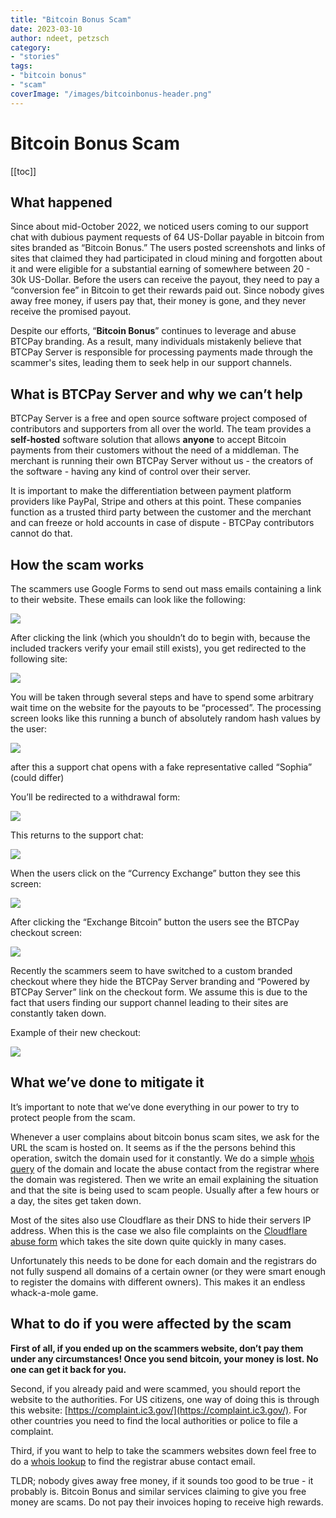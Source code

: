 ```yaml
---
title: "Bitcoin Bonus Scam"
date: 2023-03-10
author: ndeet, petzsch
category:
- "stories"
tags:
- "bitcoin bonus"
- "scam"
coverImage: "/images/bitcoinbonus-header.png"
---
```


# Bitcoin Bonus Scam

[[toc]]


## What happened

Since about mid-October 2022, we noticed users coming to our support chat with dubious payment requests of 64 US-Dollar payable in bitcoin from sites branded as “Bitcoin Bonus.” The users posted screenshots and links of sites that claimed they had participated in cloud mining and forgotten about it and were eligible for a substantial earning of somewhere between 20 - 30k US-Dollar. Before the users can receive the payout, they need to pay a “conversion fee” in Bitcoin to get their rewards paid out. Since nobody gives away free money, if users pay that, their money is gone, and they never receive the promised payout.

Despite our efforts, “**Bitcoin Bonus**” continues to leverage and abuse BTCPay branding. As a result, many individuals mistakenly believe that BTCPay Server is responsible for processing payments made through the scammer's sites, leading them to seek help in our support channels.

## What is BTCPay Server and why we can’t help

BTCPay Server is a free and open source software project composed of contributors and supporters from all over the world. The team provides a **self-hosted** software solution that allows **anyone** to accept Bitcoin payments from their customers without the need of a middleman. The merchant is running their own BTCPay Server without us - the creators of the software - having any kind of control over their server.

It is important to make the differentiation between payment platform providers like PayPal, Stripe and others at this point. These companies function as a trusted third party between the customer and the merchant and can freeze or hold accounts in case of dispute - BTCPay contributors cannot do that.

## How the scam works

The scammers use Google Forms to send out mass emails containing a link to their website. These emails can look like the following:

![](/images/bitcoinbonus-image2.png)

After clicking the link (which you shouldn’t do to begin with, because the included trackers verify your email still exists), you get redirected to the following site:

![](/images/bitcoinbonus-image8.png)

You will be taken through several steps and have to spend some arbitrary wait time on the website for the payouts to be “processed”. The processing screen looks like this running a bunch of absolutely random hash values by the user:

![](/images/bitcoinbonus-image7.png)

after this a support chat opens with a fake representative called “Sophia” (could differ)

You’ll be redirected to a withdrawal form:

![](/images/bitcoinbonus-image1.png)

This returns to the support chat:

![](/images/bitcoinbonus-image3.png)

When the users click on the “Currency Exchange” button they see this screen:

![](/images/bitcoinbonus-image5.png)

After clicking the “Exchange Bitcoin” button the users see the BTCPay checkout screen:

![](/images/bitcoinbonus-image4.png)

Recently the scammers seem to have switched to a custom branded checkout where they hide the BTCPay Server branding and “Powered by BTCPay Server” link on the checkout form. We assume this is due to the fact that users finding our support channel leading to their sites are constantly taken down.


Example of their new checkout:

![](/images/bitcoinbonus-image6.png)

## What we’ve done to mitigate it

It’s important to note that we’ve done everything in our power to try to protect people from the scam.

Whenever a user complains about bitcoin bonus scam sites, we ask for the URL the scam is hosted on. It seems as if the the persons behind this operation, switch the domain used for it constantly. We do a simple [whois query](https://www.whois.com/whois) of the domain and locate the abuse contact from the registrar where the domain was registered. Then we write an email explaining the situation and that the site is being used to scam people. Usually after a few hours or a day, the sites get taken down.

Most of the sites also use Cloudflare as their DNS to hide their servers IP address. When this is the case we also file complaints on the [Cloudflare abuse form](https://abuse.cloudflare.com/) which takes the site down quite quickly in many cases.

Unfortunately this needs to be done for each domain and the registrars do not fully suspend all domains of a certain owner (or they were smart enough to register the domains with different owners). This makes it an endless whack-a-mole game.

## What to do if you were affected by the scam

**First of all, if you ended up on the scammers website, don’t pay them under any circumstances! Once you send bitcoin, your money is lost. No one can get it back for you.**

Second, if you already paid and were scammed, you should report the website to the authorities. For US citizens, one way of doing this is through this website: [https://complaint.ic3.gov/](https://complaint.ic3.gov/). For other countries you need to find the local authorities or police to file a complaint.

Third, if you want to help to take the scammers websites down feel free to do a [whois lookup](https://www.whois.com/whois) to find the registrar abuse contact email.

TLDR; nobody gives away free money, if it sounds too good to be true - it probably is. Bitcoin Bonus and similar services claiming to give you free money are scams. Do not pay their invoices hoping to receive high rewards.
